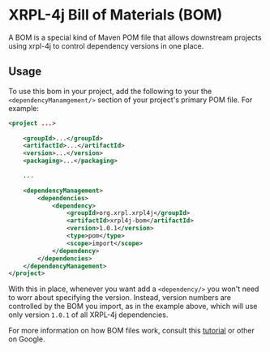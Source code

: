 # XRPL-4j Bill of Materials (BOM)
A BOM is a special kind of Maven POM file that allows downstream projects using xrpl-4j to control dependency versions in one place.

## Usage
To use this bom in your project, add the following to your the `<dependencyManamgement/>` section of your project's primary POM file. For example:

```xml
<project ...>
    
    <groupId>...</groupId>
    <artifactId>...</artifactId>
    <version>...</version>
    <packaging>...</packaging>

    ...
    
    <dependencyManagement>
        <dependencies>
            <dependency>
                <groupId>org.xrpl.xrpl4j</groupId>
                <artifactId>xrpl4j-bom</artifactId>
                <version>1.0.1</version>
                <type>pom</type>
                <scope>import</scope>
            </dependency>
        </dependencies>
    </dependencyManagement>
</project>
```

With this in place, whenever you want add a `<dependency/>` you won't need to worr about specifying the version. Instead, version numbers are controlled by the BOM you import, as in the example above, which will use only version `1.0.1` of all XRPL-4j dependencies.

For more information on how BOM files work, consult this [tutorial](https://www.baeldung.com/spring-maven-bom) or other on Google.